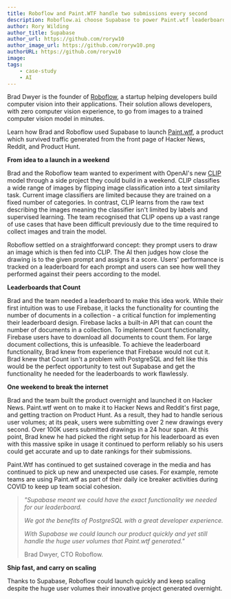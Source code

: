 ```yaml
---
title: Roboflow and Paint.WTF handle two submissions every second 
description: Roboflow.ai choose Supabase to power Paint.wtf leaderboard
author: Rory Wilding
author_title: Supabase
author_url: https://github.com/roryw10
author_image_url: https://github.com/roryw10.png
authorURL: https://github.com/roryw10
image: 
tags: 
    - case-study
    - AI
---
```


Brad Dwyer is the founder of [Roboflow](https://roboflow.com/?ref=supabase), a startup helping developers build computer vision into their applications. Their solution allows developers, with zero computer vision experience, to go from images to a trained computer vision model in minutes.

Learn how Brad and Roboflow used Supabase to launch [Paint.wtf](https://paint.wtf), a product which survived traffic generated from the front page of Hacker News, Reddit, and Product Hunt.

**From idea to a launch in a weekend**

Brad and the Roboflow team wanted to experiment with OpenAI's new [CLIP](https://openai.com/blog/clip/) model through a side project they could build in a weekend. CLIP classifies a wide range of images by flipping image classification into a text similarity task. Current image classifiers are limited because they are trained on a fixed number of categories. In contrast, CLIP learns from the raw text describing the images meaning the classifier isn't limited by labels and supervised learning. The team recognised that CLIP opens up a vast range of use cases that have been difficult previously due to the time required to collect images and train the model. 

Roboflow settled on a straightforward concept: they prompt users to draw an image which is then fed into CLIP. The AI then judges how close the drawing is to the given prompt and assigns it a score. Users' performance is tracked on a leaderboard for each prompt and users can see how well they performed against their peers according to the model.

**Leaderboards that Count**

Brad and the team needed a leaderboard to make this idea work. While their first intuition was to use Firebase, it lacks the functionality for counting the number of documents in a collection - a critical function for implementing their leaderboard design. Firebase lacks a built-in API that can count the number of documents in a collection. To implement Count functionality, Firebase users have to download all documents to count them. For large document collections, this is unfeasible. To achieve the leaderboard functionality, Brad knew from experience that Firebase would not cut it. Brad knew that Count isn't a problem with PostgreSQL and felt like this would be the perfect opportunity to test out Supabase and get the functionality he needed for the leaderboards to work flawlessly.

**One weekend to break the internet**

Brad and the team built the product overnight and launched it on Hacker News. Paint.wtf went on to make it to Hacker News and Reddit's first page, and getting traction on Product Hunt. As a result, they had to handle serious user volumes; at its peak, users were submitting over 2 new drawings every second. Over 100K users submitted drawings in a 24 hour span. At this point, Brad knew he had picked the right setup for his leaderboard as even with this massive spike in usage it continued to perform reliably so his users could get accurate and up to date rankings for their submissions.

Paint.Wtf has continued to get sustained coverage in the media and has continued to pick up new and unexpected use cases. For example, remote teams are using Paint.wtf as part of their daily ice breaker activities during COVID to keep up team social cohesion.

>*"Supabase meant we could have the exact functionality we needed for our leaderboard.* 
>
>*We got the benefits of PostgreSQL with a great developer experience.* 
>
>*With Supabase we could launch our product quickly and yet still handle the huge user volumes that Paint.wtf generated."*
>
>Brad Dwyer, CTO Roboflow.

**Ship fast, and carry on scaling**

Thanks to Supabase, Roboflow could launch quickly and keep scaling despite the huge user volumes their innovative project generated overnight.
